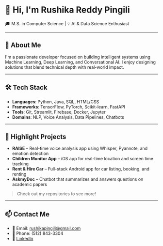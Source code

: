 # 👋 Hi, I'm Rushika Reddy Pingili

🎓 M.S. in Computer Science | 💡 AI & Data Science Enthusiast

---

## 🚀 About Me

I'm a passionate developer focused on building intelligent systems using Machine Learning, Deep Learning, and Conversational AI. I enjoy designing solutions that blend technical depth with real-world impact.

---

## 🛠️ Tech Stack

- **Languages**: Python, Java, SQL, HTML/CSS  
- **Frameworks**: TensorFlow, PyTorch, Scikit-learn, FastAPI  
- **Tools**: Git, Streamlit, Firebase, Docker, Jupyter  
- **Domains**: NLP, Voice Analysis, Data Pipelines, Chatbots

---

## 🧠 Highlight Projects

- **RAISE** – Real-time voice analysis app using Whisper, Pyannote, and emotion detection  
- **Children Monitor App** – iOS app for real-time location and screen time tracking  
- **Rent & Hire Car** – Full-stack Android app for car listing, booking, and renting  
- **AskmyDoc** – Chatbot that summarizes and answers questions on academic papers

> Check out my repositories to see more!

---

## 📫 Contact Me

- 📧 Email: [rushikapingili@gmail.com](mailto:rushikapingili@gmail.com)  
- 📱 Phone: (512) 843-3304  
- 🔗 [LinkedIn](https://www.linkedin.com/in/rushika-reddy-pingili/)  



